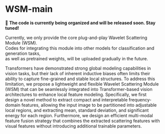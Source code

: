 # WSM-main

🚧 **The code is currently being organized and will be released soon. Stay tuned!**

Currently, we only provide the core plug-and-play Wavelet Scattering Module (WSM).  
Codes for integrating this module into other models for classification and generation tasks,  
as well as pretrained weights, will be uploaded gradually in the future.

Transformers have demonstrated strong global modeling capabilities in vision tasks, but their lack of inherent inductive
biases often limits their ability to capture fine-grained and stable local structures. To address this limitation, we propose a
lightweight and flexible Wavelet Scattering Module (WSM)
that can be seamlessly integrated into Transformer-based vision architectures to enhance local feature modeling. Specifically, we first design a novel method to extract compact and
interpretable frequency-domain features, allowing the input
image to be partitioned into adjustable local regions, and extracting mean, standard deviation, and significant energy for
each region. Furthermore, we design an efficient multi-modal
feature fusion strategy that combines the extracted scattering
features with visual features without introducing additional
trainable parameters.
